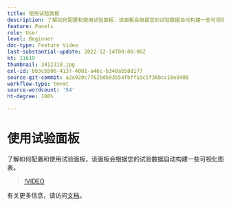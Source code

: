 ```yaml
---
title: 使用试验面板
description: 了解如何配置和使用试验面板，该面板会根据您的试验数据自动构建一些可视化图表。
feature: Panels
role: User
level: Beginner
doc-type: Feature Video
last-substantial-update: 2022-12-14T00:00:00Z
kt: 11619
thumbnail: 3412318.jpg
exl-id: bb3cb506-4137-4081-a46c-b340ab58d177
source-git-commit: a2a920c7762bdb93b54fbff1dc5f36bcc10e9400
workflow-type: tm+mt
source-wordcount: '54'
ht-degree: 100%

---
```


# 使用试验面板

了解如何配置和使用试验面板，该面板会根据您的试验数据自动构建一些可视化图表。

>[!VIDEO](https://video.tv.adobe.com/v/3416819/?quality=12&learn=on&captions=chi_hans)

有关更多信息，请访问[文档](https://experienceleague.adobe.com/docs/analytics-platform/using/cja-workspace/panels/experimentation.html?lang=zh-Hans)。

